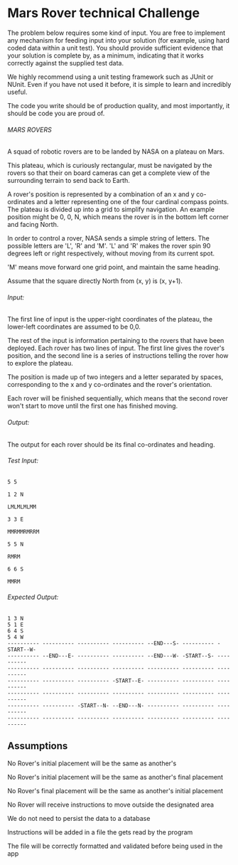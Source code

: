 # Mars Rover technical Challenge

The problem below requires some kind of input. You are free to implement any mechanism for feeding input into your solution (for example, using hard coded data within a unit test). You should provide sufficient evidence that your solution is complete by, as a minimum, indicating that it works correctly against the supplied test data.

We highly recommend using a unit testing framework such as JUnit or NUnit. Even if you have not used it before, it is simple to learn and incredibly useful.

The code you write should be of production quality, and most importantly, it should be code you are proud of.

###### MARS ROVERS

A squad of robotic rovers are to be landed by NASA on a plateau on Mars.

This plateau, which is curiously rectangular, must be navigated by the rovers so that their on board cameras can get a complete view of the surrounding terrain to send back to Earth.

A rover's position is represented by a combination of an x and y co-ordinates and a letter representing one of the four cardinal compass points. The plateau is divided up into a grid to simplify navigation. An example position might be 0, 0, N, which means the rover is in the bottom left corner and facing North.

In order to control a rover, NASA sends a simple string of letters. The possible letters are 'L', 'R' and 'M'. 'L' and 'R' makes the rover spin 90 degrees left or right respectively, without moving from its current spot.

'M' means move forward one grid point, and maintain the same heading.

Assume that the square directly North from (x, y) is (x, y+1).

###### Input:

The first line of input is the upper-right coordinates of the plateau, the lower-left coordinates are assumed to be 0,0.

The rest of the input is information pertaining to the rovers that have been deployed. Each rover has two lines of input. The first line gives the rover's position, and the second line is a series of instructions telling the rover how to explore the plateau.

The position is made up of two integers and a letter separated by spaces, corresponding to the x and y co-ordinates and the rover's orientation.

Each rover will be finished sequentially, which means that the second rover won't start to move until the first one has finished moving.

###### Output:

The output for each rover should be its final co-ordinates and heading.

###### Test Input:

```
5 5

1 2 N

LMLMLMLMM

3 3 E

MMRMMRMRRM

5 5 N

RMRM

6 6 S

MMRM
```
###### Expected Output:
```
1 3 N
5 1 E
6 4 S
5 4 W
---------- ---------- ---------- ---------- --END---S- ---------- -START--W-
---------- --END---E- ---------- ---------- --END---W- -START--S- ----------
---------- ---------- ---------- ---------- ---------- ---------- ----------
---------- ---------- ---------- -START--E- ---------- ---------- ----------
---------- ---------- ---------- ---------- ---------- ---------- ----------
---------- ---------- -START--N- --END---N- ---------- ---------- ----------
---------- ---------- ---------- ---------- ---------- ---------- ----------
```

## Assumptions

No Rover's initial placement will be the same as another's

No Rover's initial placement will be the same as another's final placement

No Rover's final placement will be the same as another's initial placement

No Rover will receive instructions to move outside the designated area

We do not need to persist the data to a database

Instructions will be added in a file the gets read by the program

The file will be correctly formatted and validated before being used in the app
